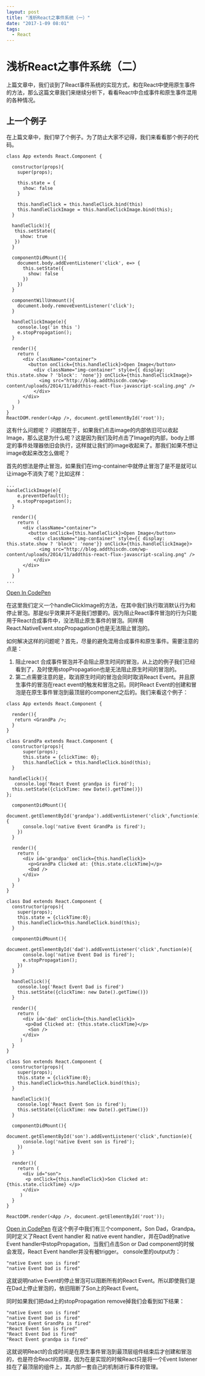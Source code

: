 ```yaml
---
layout: post
title: "浅析React之事件系统（一）"
date: "2017-1-09 08:01"
tags:
  - React
---
```

# 浅析React之事件系统（二）

上篇文章中，我们谈到了React事件系统的实现方式，和在React中使用原生事件的方法，那么这篇文章我们来继续分析下，看看React中合成事件和原生事件混用的各种情况。

## 上一个例子
在上篇文章中，我们举了个例子。为了防止大家不记得，我们来看看那个例子的代码。

```
class App extends React.Component {

  constructor(props){
    super(props);
    
    this.state = {
      show: false
    }
    
    this.handleClick = this.handleClick.bind(this)
    this.handleClickImage = this.handleClickImage.bind(this);
  }
  
  handleClick(){
   this.setState({
     show: true
   })
  }
  
  componentDidMount(){
    document.body.addEventListener('click', e=> {
      this.setState({
        show: false
      })
    })
  }
  
  componentWillUnmount(){
    document.body.removeEventListener('click');
  }
  
  handleClickImage(e){
    console.log('in this ')
    e.stopPropagation();
  }
  
  render(){
    return (
      <div className="container">
        <button onClick={this.handleClick}>Open Image</button>
          <div className="img-container" style={{ display: this.state.show ? 'block': 'none'}} onClick={this.handleClickImage}>
            <img src="http://blog.addthiscdn.com/wp-content/uploads/2014/11/addthis-react-flux-javascript-scaling.png" />
          </div>
      </div>
    )
  }
}
ReactDOM.render(<App />, document.getElementById('root'));

```

这有什么问题呢？ 问题就在于，如果我们点击image的内部依旧可以收起Image，那么这是为什么呢？这是因为我们及时点击了Image的内部，body上绑定的事件处理器依旧会执行，这样就让我们的image收起来了。那我们如果不想让image收起来改怎么做呢？

首先的想法是停止冒泡，如果我们在img-container中就停止冒泡了是不是就可以让image不消失了呢？比如这样：

```
...
handleClickImage(e){
    e.preventDefault();
    e.stopPropagation();
  }
  
  render(){
    return (
      <div className="container">
        <button onClick={this.handleClick}>Open Image</button>
          <div className="img-container" style={{ display: this.state.show ? 'block': 'none'}} onClick={this.handleClickImage}>
            <img src="http://blog.addthiscdn.com/wp-content/uploads/2014/11/addthis-react-flux-javascript-scaling.png" />
          </div>
      </div>
    )
  }
...
```
[Open In CodePen](http://codepen.io/aaronisme/pen/jyPRPJ?editors=0010)

在这里我们定义一个handleClickImage的方法，在其中我们执行取消默认行为和停止冒泡。那是似乎效果并不是我们想要的。因为阻止React事件冒泡的行为只能用于React合成事件中，没法阻止原生事件的冒泡。同样用React.NativeEvent.stopPropagation()也是无法阻止冒泡的。

如何解决这样的问题呢？首先，尽量的避免混用合成事件和原生事件。需要注意的点是：

1. 阻止react 合成事件冒泡并不会阻止原生时间的冒泡，从上边的例子我们已经看到了，及时使用stopPropagation也是无法阻止原生时间的冒泡的。
2. 第二点需要注意的是，取消原生时间的冒泡会同时取消React Event。并且原生事件的冒泡在react event的触发和冒泡之前。同时React Event的创建和冒泡是在原生事件冒泡到最顶层的component之后的。我们来看这个例子：

```
class App extends React.Component {
  
  render(){
   return <GrandPa />;
  }
}

class GrandPa extends React.Component {
  constructor(props){
      super(props);
      this.state = {clickTime: 0};
      this.handleClick = this.handleClick.bind(this);
  }
  
 handleClick(){
   console.log('React Event grandpa is fired');
  this.setState({clickTime: new Date().getTime()})
};
  
  componentDidMount(){
    document.getElementById('grandpa').addEventListener('click',function(e){
      console.log('native Event GrandPa is fired');
    })
  }
  
  render(){
    return (
      <div id='grandpa' onClick={this.handleClick}>
        <p>GrandPa Clicked at: {this.state.clickTime}</p>
        <Dad />
      </div>
    )
  }
}

class Dad extends React.Component {
  constructor(props){
    super(props);
    this.state = {clickTime:0};
    this.handleClick=this.handleClick.bind(this);
  }
  
  componentDidMount(){
    document.getElementById('dad').addEventListener('click',function(e){
      console.log('native Event Dad is fired');
      e.stopPropagation();
    })
  }
  
  handleClick(){
    console.log('React Event Dad is fired')
    this.setState({clickTime: new Date().getTime()})
  }
  
  render(){
    return (
      <div id='dad' onClick={this.handleClick}>
       <p>Dad Clicked at: {this.state.clickTime}</p>
        <Son />
      </div>
     )
  }
}

class Son extends React.Component {
  constructor(props){
    super(props);
    this.state = {clickTime:0};
    this.handleClick=this.handleClick.bind(this);
  }
  
  handleClick(){
    console.log('React Event Son is fired');
    this.setState({clickTime: new Date().getTime()})
  }
  
  componentDidMount(){
    document.getElementById('son').addEventListener('click',function(e){
      console.log('native Event son is fired');
    })
  }
  
  render(){
    return (
      <div id="son">
       <p onClick={this.handleClick}>Son Clicked at: {this.state.clickTime} </p>
      </div>
     )
  }
}

ReactDOM.render(<App />, document.getElementById('root'));

```

[Open in CodePen](http://codepen.io/aaronisme/pen/Kaewxz?editors=0001)
在这个例子中我们有三个component，Son Dad，Grandpa。同时定义了React Event handler 和 native event handler，并在Dad的native Event handler中stopPropagation，当我们点击Son or Dad component的时候会发现，React Event handler并没有被trigger。
console里的output为：

```
"native Event son is fired"
"native Event Dad is fired"
```

这就说明native Event的停止冒泡可以阻断所有的React Event。所以即使我们是在Dad上停止冒泡的，依旧阻断了Son上的React Event。

同时如果我们把dad上的stopPropagation remove掉我们会看到如下结果：

```
"native Event son is fired"
"native Event Dad is fired"
"native Event GrandPa is fired"
"React Event Son is fired"
"React Event Dad is fired"
"React Event grandpa is fired"
```
这就说明React的合成时间是在原生事件冒泡到最顶层组件结束后才创建和冒泡的，也是符合React的原理，因为在是实现的时候React只是将一个Event listener 挂在了最顶层的组件上，其内部一套自己的机制进行事件的管理。




